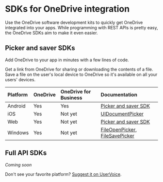 # SDKs for OneDrive integration

Use the OneDrive software development kits to quickly get OneDrive integrated
into your apps. While programming with REST APIs is pretty easy, the OneDrive
SDKs aim to make it even easier.

## Picker and saver SDKs
Add OneDrive to your app in minutes with a few lines of code.

Get a link from OneDrive for sharing or downloading the contents of a file.
Save a file on the user's local device to OneDrive so it's available on all your users' devices.

| Platform | OneDrive | OneDrive for Business | Documentation                                                     |
|:---------|:---------|:----------------------|:------------------------------------------------------------------|
| Android  | Yes      | Yes                   | [Picker and saver SDK][android-picker]                            |
| iOS      | Yes      | Not yet               | [UIDocumentPicker][ios-picker]                                    |
| Web      | Yes      | Not yet               | [Picker and saver SDK][web-picker]                                |
| Windows  | Yes      | Not yet               | [FileOpenPicker][windows-picker], [FileSavePicker][windows-saver] |

[android-picker]:https://msdn.microsoft.com/EN-US/library/dn833235.aspx
[ios-picker]:https://developer.apple.com/library/ios/documentation/FileManagement/Conceptual/DocumentPickerProgrammingGuide/AccessingDocuments/AccessingDocuments.html
[web-picker]:sdk/javascript-picker-saver.md
[windows-picker]:https://msdn.microsoft.com/library/windows/apps/br207847
[windows-saver]:https://msdn.microsoft.com/en-us/library/windows/apps/windows.storage.pickers.filesavepicker.aspx

## Full API SDKs

_Coming soon_

Don't see your favorite platform?   [Suggest it on UserVoice](http://onedrive.uservoice.com/forums/262982-onedrive/category/89523-developer).

<!-- {
  "type": "#page.annotation",
  "description": "SDKs to make integrating with OneDrive easy.",
  "keywords": "sdk,windows,ios,android,js,javascript,C#,c-sharp,java,objective-c",
  "section": "sdks"
} -->
